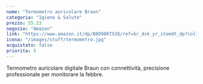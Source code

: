 ```yaml
---
nome: "Termometro auricolare Braun"
categoria: "Igiene & Salute"
prezzo: 55.33
negozio: "Amazon"
link: "https://www.amazon.it/dp/B0D98KTX3Q/ref=br_dsk_yr_itemdt_dp?colid=3QGQUT8WCNDK0&coliid=I36K80E5UO4QR1&th=1"
icona: "/images/stuff/termometro.jpg"
acquistato: false
priorita: 5
---
```


Termometro auricolare digitale Braun con connettività, precisione professionale per monitorare la febbre.
